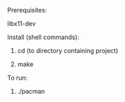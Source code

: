 Prerequisites:

libx11-dev

Install (shell commands):

1. cd (to directory containing project)


2. make

To run:


1. ./pacman
